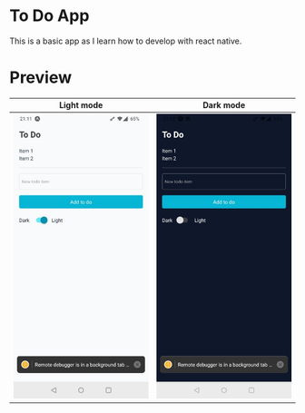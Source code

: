 # To Do App

This is a basic app as I learn how to develop with react native.

# Preview

|Light mode|Dark mode|
|-|-|
|![Light mode](./screenshots/light-mode.png)|![Dark mode](./screenshots/dark-mode.png)|